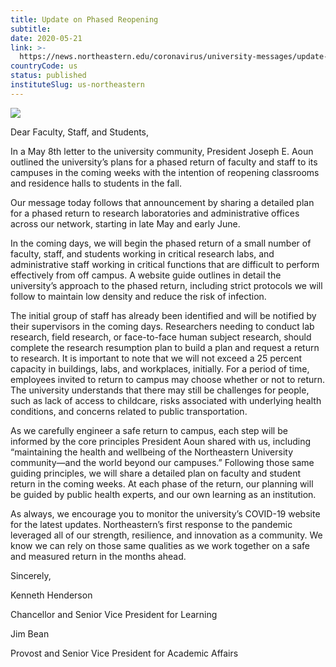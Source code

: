 ```yaml
---
title: Update on Phased Reopening
subtitle: 
date: 2020-05-21
link: >-
  https://news.northeastern.edu/coronavirus/university-messages/update-on-phased-reopening/
countryCode: us
status: published
instituteSlug: us-northeastern
---
```

![](https://news.northeastern.edu/wp-content/uploads/2020/05/neu_m045c6413.jpeg)

Dear Faculty, Staff, and Students,

In a May 8th letter to the university community, President Joseph E. Aoun outlined the university’s plans for a phased return of faculty and staff to its campuses in the coming weeks with the intention of reopening classrooms and residence halls to students in the fall.

Our message today follows that announcement by sharing a detailed plan for a phased return to research laboratories and administrative offices across our network, starting in late May and early June.

In the coming days, we will begin the phased return of a small number of faculty, staff, and students working in critical research labs, and administrative staff working in critical functions that are difficult to perform effectively from off campus. A website guide outlines in detail the university’s approach to the phased return, including strict protocols we will follow to maintain low density and reduce the risk of infection.

The initial group of staff has already been identified and will be notified by their supervisors in the coming days. Researchers needing to conduct lab research, field research, or face-to-face human subject research, should complete the research resumption plan to build a plan and request a return to research. It is important to note that we will not exceed a 25 percent capacity in buildings, labs, and workplaces, initially. For a period of time, employees invited to return to campus may choose whether or not to return. The university understands that there may still be challenges for people, such as lack of access to childcare, risks associated with underlying health conditions, and concerns related to public transportation.

As we carefully engineer a safe return to campus, each step will be informed by the core principles President Aoun shared with us, including “maintaining the health and wellbeing of the Northeastern University community—and the world beyond our campuses.” Following those same guiding principles, we will share a detailed plan on faculty and student return in the coming weeks. At each phase of the return, our planning will be guided by public health experts, and our own learning as an institution.

As always, we encourage you to monitor the university’s COVID-19 website for the latest updates. Northeastern’s first response to the pandemic leveraged all of our strength, resilience, and innovation as a community. We know we can rely on those same qualities as we work together on a safe and measured return in the months ahead.

Sincerely,

Kenneth Henderson

Chancellor and Senior Vice President for Learning

Jim Bean

Provost and Senior Vice President for Academic Affairs